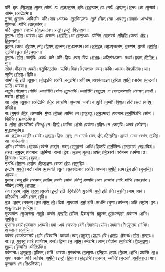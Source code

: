

  
परि॑।इ॒तः।सि॒ञ्च॒त॒।सु॒तम्।सोमः॑।यः।उ॒त्ऽत॒मम्।ह॒विः।द॒ध॒न्वान्।यः।नर्यः॑।अ॒प्ऽसु।अ॒न्तः।आ।सु॒साव॑।सोम॑म्।अद्रि॑ऽभिः॥  
नू॒नम्।पु॒ना॒नः।अवि॑ऽभिः।परि॑।स्र॒व॒।अद॑ब्धः।सु॒र॒भिम्ऽत॑रः।सु॒ते।चि॒त्।त्वा॒।अ॒प्ऽसु।मा॒दा॒मः॒।अन्ध॑सा।श्री॒णन्तः॑।गोभिः॑।उत्ऽत॑रम्॥  
परि॑।सु॒वा॒नः।चक्ष॑से।दे॒व॒ऽमाद॑नः।क्रतुः॑।इन्दुः॑।वि॒ऽच॒क्ष॒णः॥  
पु॒ना॒नः।सो॒म॒।धार॑या।अ॒पः।वसा॑नः।अ॒र्ष॒सि॒।आ।र॒त्न॒ऽधाः।योनि॑म्।ऋ॒तस्य॑।सी॒द॒सि॒।उत्सः॑।दे॒व॒।हि॒र॒ण्ययः॑॥  
दु॒हा॒नः।ऊधः॑।दि॒व्यम्।मधु॑।प्रि॒यम्।प्र॒त्नम्।स॒धऽस्थ॑म्।आ।अ॒स॒द॒त्।आ॒ऽपृच्छ्य॑म्।ध॒रुण॑म्।वा॒जी।अ॒र्ष॒ति॒।नृऽभिः॑।धू॒तः।वि॒ऽच॒क्ष॒णः॥  
पु॒ना॒नः।सो॒म॒।जागृ॑विः।अव्यः॑।वारे॑।परि॑।प्रि॒यः।त्वम्।विप्रः॑।अ॒भ॒वः॒।अङ्गि॑रःऽतमः।मध्वा॑।य॒ज्ञम्।मि॒मि॒क्ष॒।नः॒॥  
सोमः॑।मी॒ढ्वान्।प॒व॒ते॒।गा॒तु॒वित्ऽत॑मः।ऋषिः॑।विप्रः॑।वि॒ऽच॒क्ष॒णः।त्वम्।क॒विः।अ॒भ॒वः॒।दे॒व॒ऽवीत॑मः।आ।सूर्य॑म्।रो॒ह॒यः॒।दि॒वि॥  
सोमः॑।ऊँ॒ इति॑।सु॒वा॒नः।सो॒तृऽभिः।अधि॑।स्नुऽभिः॑।अवी॑नाम्।अश्व॑याऽइव।ह॒रिता॑।या॒ति॒।धार॑या।म॒न्द्रया॑।या॒ति॒।धार॑या॥  
अ॒नू॒पे।गोऽमा॑न्।गोभिः॑।अ॒क्षा॒रिति॑।सोमः॑।दु॒ग्धाभिः॑।अ॒क्षा॒रिति॑।स॒मु॒द्रम्।न।स॒म्ऽवर॑णानि।अ॒ग्म॒न्।म॒न्दी।मदा॑य।तो॒श॒ते॒॥  
आ।सो॒म॒।सु॒वा॒नः।अद्रि॑ऽभिः।ति॒रः।वारा॑णि।अ॒व्यया॑।जनः॑।न।पु॒रि।च॒म्वोः॑।वि॒श॒त्।हरिः॑।सदः॑।वने॑षु।द॒धि॒षे॒॥  
सः।म॒मृजे।ति॒रः।अण्वा॑नि।मे॒ष्यः॑।मी॒ळ्हे।सप्तिः॑।न।वा॒ज॒ऽयुः।अ॒नु॒ऽमाद्यः॑।पव॑मानः।म॒नी॒षिऽभिः॑।सोमः॑।विप्रे॑भिः।ऋक्व॑ऽभिः॥  
प्र।सो॒म॒।दे॒वऽवी॑तये।सिन्धुः॑।न।पि॒प्ये॒।अर्ण॑सा।अं॒शोः।पय॑सा।म॒दि॒रः।न।जागृ॑विः।अच्छ॑।कोश॑म्।म॒धु॒ऽश्चुत॑म्॥  
आ।ह॒र्य॒तः।अर्जु॑ने।अत्के॑।अ॒व्य॒त॒।प्रि॒यः।सू॒नुः।न।मर्ज्यः॑।तम्।ई॒म्।हि॒न्व॒न्ति॒।अ॒पसः॑।यथा॑।रथ॑म्।न॒दीषु॑।आ।गभ॑स्त्योः॥  
अ॒भि।सोमा॑सः।आ॒यवः॑।पव॑न्ते।मद्य॑म्।मद॑म्।स॒मु॒द्रस्य॑।अधि॑।वि॒ष्टपि॑।म॒नी॒षिणः॑।म॒त्स॒रासः॑।स्वः॒ऽविदः॑॥  
तर॑त्।स॒मु॒द्रम्।पव॑मानः।ऊ॒र्मिणा॑।राजा॑।दे॒वः।ऋ॒तम्।बृ॒हत्।अर्ष॑त्।मि॒त्रस्य॑।वरु॑णस्य।धर्म॑णा।प्र।हि॒न्वा॒नः।ऋ॒तम्।बृ॒हत्॥  
नृऽभिः॑।ये॒मा॒नः।ह॒र्य॒तः।वि॒ऽच॒क्ष॒णः।राजा॑।दे॒वः।स॒मु॒द्रियः॑॥  
इन्द्रा॑य।प॒व॒ते॒।मदः॑।सोमः॑।म॒रुत्व॑ते।सु॒तः।स॒हस्र॑ऽधारः।अति॑।अव्य॑म्।अ॒र्ष॒ति॒।तम्।ई॒म् इति॑।मृ॒ज॒न्ति॒।आ॒यवः॑॥  
पु॒ना॒नः।च॒मू इति॑।ज॒नय॑न्।म॒तिम्।क॒विः।सोमः॑।दे॒वेषु॑।र॒ण्य॒ति॒।अ॒पः।वसा॑नः।परि॑।गोभिः॑।उत्ऽत॑रः।सीद॑न्।वने॑षु।अ॒व्य॒त॒॥  
तव॑।अ॒हम्।सो॒म॒।र॒र॒ण॒।स॒ख्ये।इ॒न्दो॒ इति॑।दि॒वेऽदि॑वे।पु॒रूणि॑।ब॒भ्रो॒ इति॑।नि।च॒र॒न्ति॒।माम्।अव॑।प॒रि॒ऽधीन्।अति॑।तान्।इ॒हि॒॥  
उ॒त।अ॒हम्।नक्त॑म्।उ॒त।सो॒म॒।ते॒।दिवा॑।स॒ख्याय॑।ब॒भ्रो॒ इति॑।ऊध॑नि।घृ॒णा।तप॑न्तम्।अति॑।सूर्य॑म्।प॒रः।श॒कु॒नाःऽइ॑व।प॒प्ति॒म॒॥  
मृ॒ज्यमा॑नः।सु॒ऽह॒स्त्य॒।स॒मु॒द्रे।वाच॑म्।इ॒न्व॒सि॒।र॒यिम्।पि॒शङ्ग॑म्।ब॒हु॒लम्।पु॒रु॒ऽस्पृह॑म्।पव॑मान।अ॒भि।अ॒र्ष॒सि॒॥  
मृ॒जा॒नः।वारे॑।पव॑मानः।अ॒व्यये॑।वृषा॑।अव॑।च॒क्र॒दः॒।वने॑।दे॒वाना॑म्।सो॒म॒।प॒व॒मा॒न॒।निः॒ऽकृ॒तम्।गोभिः॑।अ॒ञ्जा॒नः।अ॒र्ष॒सि॒॥  
पव॑स्व।वाज॑ऽसातये।अ॒भि।विश्वा॑नि।काव्या॑।त्वम्।स॒मु॒द्रम्।प्र॒थ॒मः।वि।धा॒र॒यः॒।दे॒वेभ्यः॑।सो॒म॒।म॒त्स॒रः॥  
सः।तु।प॒व॒स्व॒।परि॑।पार्थि॑वम्।रजः॑।दि॒व्या।च॒।सो॒म॒।धर्म॑ऽभिः।त्वाम्।विप्रा॑सः।म॒तिऽभिः॑।वि॒ऽच॒क्ष॒ण॒।शु॒भ्रम्।हि॒न्व॒न्ति॒।धी॒तिऽभिः॑॥  
पव॑मानाः।अ॒सृ॒क्ष॒त॒।प॒वित्र॑म्।अति॑।धार॑या।म॒रुत्व॑न्तः।म॒त्स॒राः।इ॒न्द्रि॒याः।हयाः॑।मे॒धाम्।अ॒भि।प्रयां॑सि।च॒॥  
अ॒पः।वसा॑नः।परि॑।कोश॑म्।अ॒र्ष॒ति॒।इन्दुः॑।हि॒या॒नः।सो॒तृऽभिः॑।ज॒नय॑न्।ज्योतिः॑।म॒न्दनाः॑।अ॒वी॒व॒श॒त्।गाः।कृ॒ण्वा॒नः।न।निः॒ऽनिज॑म्॥  
